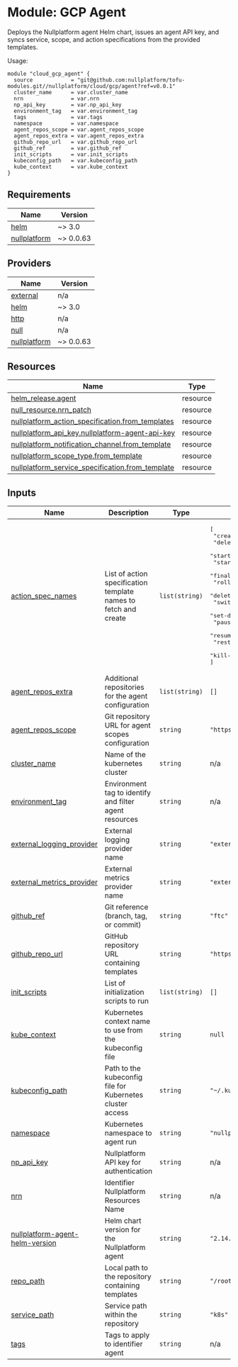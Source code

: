 # Module: GCP Agent

Deploys the Nullplatform agent Helm chart, issues an agent API key, and syncs service, scope, and action specifications from the provided templates.

Usage:

```
module "cloud_gcp_agent" {
  source            = "git@github.com:nullplatform/tofu-modules.git//nullplatform/cloud/gcp/agent?ref=v0.0.1"
  cluster_name      = var.cluster_name
  nrn               = var.nrn
  np_api_key        = var.np_api_key
  environment_tag   = var.environment_tag
  tags              = var.tags
  namespace         = var.namespace
  agent_repos_scope = var.agent_repos_scope
  agent_repos_extra = var.agent_repos_extra
  github_repo_url   = var.github_repo_url
  github_ref        = var.github_ref
  init_scripts      = var.init_scripts
  kubeconfig_path   = var.kubeconfig_path
  kube_context      = var.kube_context
}
```

<!-- BEGIN_TF_DOCS -->
## Requirements

| Name | Version |
|------|---------|
| <a name="requirement_helm"></a> [helm](#requirement\_helm) | ~> 3.0 |
| <a name="requirement_nullplatform"></a> [nullplatform](#requirement\_nullplatform) | ~> 0.0.63 |

## Providers

| Name | Version |
|------|---------|
| <a name="provider_external"></a> [external](#provider\_external) | n/a |
| <a name="provider_helm"></a> [helm](#provider\_helm) | ~> 3.0 |
| <a name="provider_http"></a> [http](#provider\_http) | n/a |
| <a name="provider_null"></a> [null](#provider\_null) | n/a |
| <a name="provider_nullplatform"></a> [nullplatform](#provider\_nullplatform) | ~> 0.0.63 |

## Resources

| Name | Type |
|------|------|
| [helm_release.agent](https://registry.terraform.io/providers/hashicorp/helm/latest/docs/resources/release) | resource |
| [null_resource.nrn_patch](https://registry.terraform.io/providers/hashicorp/null/latest/docs/resources/resource) | resource |
| [nullplatform_action_specification.from_templates](https://registry.terraform.io/providers/nullplatform/nullplatform/latest/docs/resources/action_specification) | resource |
| [nullplatform_api_key.nullplatform-agent-api-key](https://registry.terraform.io/providers/nullplatform/nullplatform/latest/docs/resources/api_key) | resource |
| [nullplatform_notification_channel.from_template](https://registry.terraform.io/providers/nullplatform/nullplatform/latest/docs/resources/notification_channel) | resource |
| [nullplatform_scope_type.from_template](https://registry.terraform.io/providers/nullplatform/nullplatform/latest/docs/resources/scope_type) | resource |
| [nullplatform_service_specification.from_template](https://registry.terraform.io/providers/nullplatform/nullplatform/latest/docs/resources/service_specification) | resource |

## Inputs

| Name | Description | Type | Default | Required |
|------|-------------|------|---------|:--------:|
| <a name="input_action_spec_names"></a> [action\_spec\_names](#input\_action\_spec\_names) | List of action specification template names to fetch and create | `list(string)` | <pre>[<br/>  "create-scope",<br/>  "delete-scope",<br/>  "start-initial",<br/>  "start-blue-green",<br/>  "finalize-blue-green",<br/>  "rollback-deployment",<br/>  "delete-deployment",<br/>  "switch-traffic",<br/>  "set-desired-instance-count",<br/>  "pause-autoscaling",<br/>  "resume-autoscaling",<br/>  "restart-pods",<br/>  "kill-instances"<br/>]</pre> | no |
| <a name="input_agent_repos_extra"></a> [agent\_repos\_extra](#input\_agent\_repos\_extra) | Additional repositories for the agent configuration | `list(string)` | `[]` | no |
| <a name="input_agent_repos_scope"></a> [agent\_repos\_scope](#input\_agent\_repos\_scope) | Git repository URL for agent scopes configuration | `string` | `"https://github.com/nullplatform/scopes.git#ftc"` | no |
| <a name="input_cluster_name"></a> [cluster\_name](#input\_cluster\_name) | Name of the kubernetes cluster | `string` | n/a | yes |
| <a name="input_environment_tag"></a> [environment\_tag](#input\_environment\_tag) | Environment tag to identify and filter agent resources | `string` | n/a | yes |
| <a name="input_external_logging_provider"></a> [external\_logging\_provider](#input\_external\_logging\_provider) | External logging provider name | `string` | `"external"` | no |
| <a name="input_external_metrics_provider"></a> [external\_metrics\_provider](#input\_external\_metrics\_provider) | External metrics provider name | `string` | `"externalmetrics"` | no |
| <a name="input_github_ref"></a> [github\_ref](#input\_github\_ref) | Git reference (branch, tag, or commit) | `string` | `"ftc"` | no |
| <a name="input_github_repo_url"></a> [github\_repo\_url](#input\_github\_repo\_url) | GitHub repository URL containing templates | `string` | `"https://github.com/nullplatform/scopes"` | no |
| <a name="input_init_scripts"></a> [init\_scripts](#input\_init\_scripts) | List of initialization scripts to run | `list(string)` | `[]` | no |
| <a name="input_kube_context"></a> [kube\_context](#input\_kube\_context) | Kubernetes context name to use from the kubeconfig file | `string` | `null` | no |
| <a name="input_kubeconfig_path"></a> [kubeconfig\_path](#input\_kubeconfig\_path) | Path to the kubeconfig file for Kubernetes cluster access | `string` | `"~/.kube/config"` | no |
| <a name="input_namespace"></a> [namespace](#input\_namespace) | Kubernetes namespace to agent run | `string` | `"nullplatform-tools"` | no |
| <a name="input_np_api_key"></a> [np\_api\_key](#input\_np\_api\_key) | Nullplatform API key for authentication | `string` | n/a | yes |
| <a name="input_nrn"></a> [nrn](#input\_nrn) | Identifier Nullplatform Resources Name | `string` | n/a | yes |
| <a name="input_nullplatform-agent-helm-version"></a> [nullplatform-agent-helm-version](#input\_nullplatform-agent-helm-version) | Helm chart version for the Nullplatform agent | `string` | `"2.14.0"` | no |
| <a name="input_repo_path"></a> [repo\_path](#input\_repo\_path) | Local path to the repository containing templates | `string` | `"/root/.np/nullplatform/scopes"` | no |
| <a name="input_service_path"></a> [service\_path](#input\_service\_path) | Service path within the repository | `string` | `"k8s"` | no |
| <a name="input_tags"></a> [tags](#input\_tags) | Tags to apply to identifier agent | `string` | n/a | yes |
<!-- END_TF_DOCS -->
